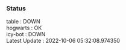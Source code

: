 ### Status


table : DOWN  
hogwarts : OK  
icy-bot : DOWN  
Latest Update : 2022-10-06 05:32:08.974350
